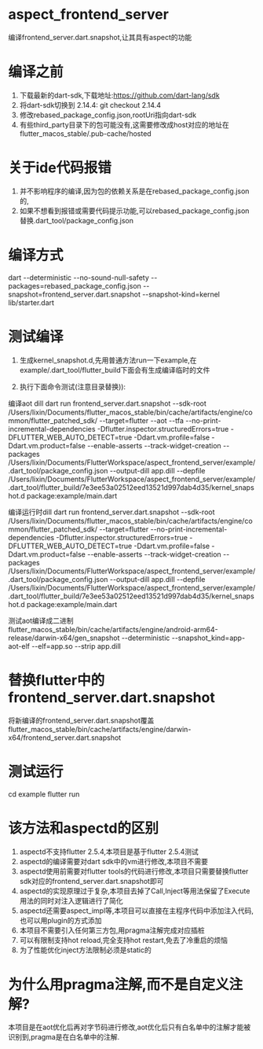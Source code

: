 # aspect_frontend_server

编译frontend_server.dart.snapshot,让其具有aspect的功能

# 编译之前
1. 下载最新的dart-sdk,下载地址:https://github.com/dart-lang/sdk
2. 将dart-sdk切换到 2.14.4: git checkout 2.14.4
3. 修改rebased_package_config.json,rootUri指向dart-sdk
4. 有些third_party目录下的包可能没有,这需要修改成host对应的地址在flutter_macos_stable/.pub-cache/hosted

# 关于ide代码报错
1. 并不影响程序的编译,因为包的依赖关系是在rebased_package_config.json的,
2. 如果不想看到报错或需要代码提示功能,可以rebased_package_config.json替换.dart_tool/package_config.json

# 编译方式
dart --deterministic --no-sound-null-safety --packages=rebased_package_config.json --snapshot=frontend_server.dart.snapshot --snapshot-kind=kernel lib/starter.dart

# 测试编译
1. 生成kernel_snapshot.d,先用普通方法run一下example,在example/.dart_tool/flutter_build下面会有生成编译临时的文件

2. 执行下面命令测试(注意目录替换)):

编译aot dill
dart run frontend_server.dart.snapshot --sdk-root /Users/lixin/Documents/flutter_macos_stable/bin/cache/artifacts/engine/common/flutter_patched_sdk/ --target=flutter --aot --tfa --no-print-incremental-dependencies -Dflutter.inspector.structuredErrors=true -DFLUTTER_WEB_AUTO_DETECT=true -Ddart.vm.profile=false -Ddart.vm.product=false --enable-asserts --track-widget-creation --packages /Users/lixin/Documents/FlutterWorkspace/aspect_frontend_server/example/.dart_tool/package_config.json --output-dill app.dill --depfile /Users/lixin/Documents/FlutterWorkspace/aspect_frontend_server/example/.dart_tool/flutter_build/7e3ee53a02512eed13521d997dab4d35/kernel_snapshot.d package:example/main.dart

编译运行时dill
dart run frontend_server.dart.snapshot --sdk-root /Users/lixin/Documents/flutter_macos_stable/bin/cache/artifacts/engine/common/flutter_patched_sdk/ --target=flutter --no-print-incremental-dependencies -Dflutter.inspector.structuredErrors=true -DFLUTTER_WEB_AUTO_DETECT=true -Ddart.vm.profile=false -Ddart.vm.product=false --enable-asserts --track-widget-creation --packages /Users/lixin/Documents/FlutterWorkspace/aspect_frontend_server/example/.dart_tool/package_config.json --output-dill app.dill --depfile /Users/lixin/Documents/FlutterWorkspace/aspect_frontend_server/example/.dart_tool/flutter_build/7e3ee53a02512eed13521d997dab4d35/kernel_snapshot.d package:example/main.dart

测试aot编译成二进制
flutter_macos_stable/bin/cache/artifacts/engine/android-arm64-release/darwin-x64/gen_snapshot --deterministic --snapshot_kind=app-aot-elf --elf=app.so --strip app.dill


# 替换flutter中的frontend_server.dart.snapshot
将新编译的frontend_server.dart.snapshot覆盖 flutter_macos_stable/bin/cache/artifacts/engine/darwin-x64/frontend_server.dart.snapshot

# 测试运行
cd example
flutter run

# 该方法和aspectd的区别
1. aspectd不支持flutter 2.5.4,本项目是基于flutter 2.5.4测试
2. aspectd的编译需要对dart sdk中的vm进行修改,本项目不需要
3. aspectd使用前需要对flutter tools的代码进行修改,本项目只需要替换flutter sdk对应的frontend_server.dart.snapshot即可
4. aspectd的实现原理过于复杂,本项目去掉了Call,Inject等用法保留了Execute用法的同时对注入逻辑进行了简化
5. aspectd还需要aspect_impl等,本项目可以直接在主程序代码中添加注入代码,也可以用plugin的方式添加
6. 本项目不需要引入任何第三方包,用pragma注解完成对应插桩
7. 可以有限制支持hot reload,完全支持hot restart,免去了冷重启的烦恼
8. 为了性能优化inject方法限制必须是static的

# 为什么用pragma注解,而不是自定义注解?
本项目是在aot优化后再对字节码进行修改,aot优化后只有白名单中的注解才能被识别到,pragma是在白名单中的注解.






